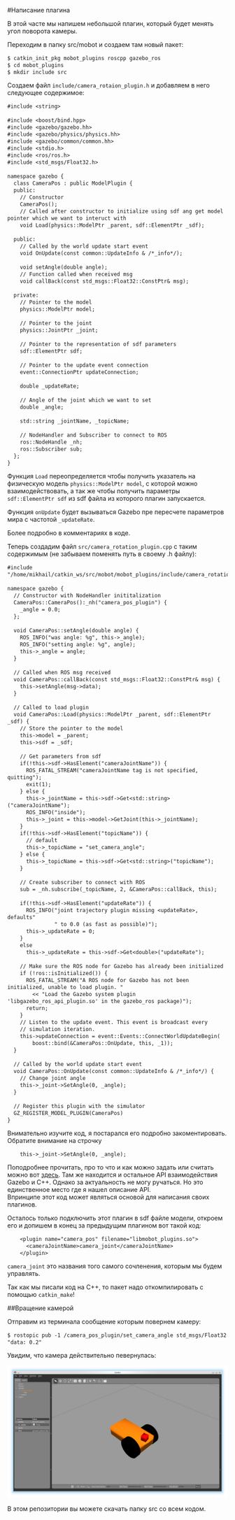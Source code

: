 #Написание плагина

В этой часте мы напишем небольшой плагин, который будет менять угол поворота камеры.

Переходим в папку src/mobot и создаем там новый пакет:
~~~~
$ catkin_init_pkg mobot_plugins roscpp gazebo_ros
$ cd mobot_plugins
$ mkdir include src
~~~~
Создаем файл `include/camera_rotaion_plugin.h` и добавляем в него следующее содержимое:
~~~~
#include <string>

#include <boost/bind.hpp>
#include <gazebo/gazebo.hh>
#include <gazebo/physics/physics.hh>
#include <gazebo/common/common.hh>
#include <stdio.h>
#include <ros/ros.h>
#include <std_msgs/Float32.h>

namespace gazebo {
  class CameraPos : public ModelPlugin {
  public:
    // Constructor
    CameraPos();
    // Called after constructor to initialize using sdf ang get model pointer which we want to interuct with
    void Load(physics::ModelPtr _parent, sdf::ElementPtr _sdf);

  public:   
    // Called by the world update start event
    void OnUpdate(const common::UpdateInfo & /*_info*/);

    void setAngle(double angle);  
    // Function called when received msg
    void callBack(const std_msgs::Float32::ConstPtr& msg);

  private:
    // Pointer to the model
    physics::ModelPtr model;

    // Pointer to the joint 
    physics::JointPtr _joint;

    // Pointer to the representation of sdf parameters
    sdf::ElementPtr sdf;

    // Pointer to the update event connection
    event::ConnectionPtr updateConnection;

    double _updateRate;	
    
    // Angle of the joint which we want to set
    double _angle;

    std::string _jointName, _topicName;
   
    // NodeHandler and Subscriber to connect to ROS
    ros::NodeHandle _nh;
    ros::Subscriber sub;
  };
}
~~~~
Функция `Load` переопределяется чтобы получить указатель на физическую модель `physics::ModelPtr model`, с которой можно взаимодействовать, а так же чтобы получить параметры `sdf::ElementPtr sdf` из sdf файла из которого плагин запускается.

Функция `onUpdate` будет вызываться Gazebo пре пересчете параметров мира с частотой `_updateRate`.

Более подробно в комментариях в коде.

Теперь создадим файл `src/camera_rotation_plugin.cpp` с таким содержимым (не забываем поменять путь в своему .h файлу):
~~~~
#include "/home/mikhail/catkin_ws/src/mobot/mobot_plugins/include/camera_rotation_plugin.h"

namespace gazebo {
  // Constructor with NodeHandler inititalization 
  CameraPos::CameraPos():_nh("camera_pos_plugin") {
  	_angle = 0.0;
  };

  void CameraPos::setAngle(double angle) {
    ROS_INFO("was angle: %g", this->_angle);
    ROS_INFO("setting angle: %g", angle);
    this->_angle = angle;
  }

  // Called when ROS msg received
  void CameraPos::callBack(const std_msgs::Float32::ConstPtr& msg) {    
    this->setAngle(msg->data);
  }

  // Called to load plugin
  void CameraPos::Load(physics::ModelPtr _parent, sdf::ElementPtr _sdf) {
    // Store the pointer to the model
    this->model = _parent;
    this->sdf = _sdf;

    // Get parameters from sdf
    if(!this->sdf->HasElement("cameraJointName")) {
      ROS_FATAL_STREAM("cameraJointName tag is not specified, quitting");
      exit(1);
    } else {
      this->_jointName = this->sdf->Get<std::string>("cameraJointName");
      ROS_INFO("inside");
      this->_joint = this->model->GetJoint(this->_jointName);
    }
    if(!this->sdf->HasElement("topicName")) {
      // default
      this->_topicName = "set_camera_angle";
    } else {
      this->_topicName = this->sdf->Get<std::string>("topicName");
    }

    // Create subscriber to connect with ROS
    sub = _nh.subscribe(_topicName, 2, &CameraPos::callBack, this);
    
    if(!this->sdf->HasElement("updateRate")) {
      ROS_INFO("joint trajectory plugin missing <updateRate>, defaults"
               " to 0.0 (as fast as possible)");
      this->_updateRate = 0;
    }
    else
      this->_updateRate = this->sdf->Get<double>("updateRate");

    // Make sure the ROS node for Gazebo has already been initialized
    if (!ros::isInitialized()) {
      ROS_FATAL_STREAM("A ROS node for Gazebo has not been initialized, unable to load plugin. "
        << "Load the Gazebo system plugin 'libgazebo_ros_api_plugin.so' in the gazebo_ros package)");
      return;
    }
    // Listen to the update event. This event is broadcast every
    // simulation iteration.
    this->updateConnection = event::Events::ConnectWorldUpdateBegin(
        boost::bind(&CameraPos::OnUpdate, this, _1));
  }

  // Called by the world update start event
  void CameraPos::OnUpdate(const common::UpdateInfo & /*_info*/) {
    // Change joint angle
    this->_joint->SetAngle(0, _angle);
  }

  // Register this plugin with the simulator
  GZ_REGISTER_MODEL_PLUGIN(CameraPos)
}
~~~~
Внимательно изучите код, я постарался его подробно закоментировать.
Обратите внимание на строчку
~~~~
	this->_joint->SetAngle(0, _angle);
~~~~
Поподробнее прочитать, про то что и как можно задать или считать можно вот [здесь](https://osrf-distributions.s3.amazonaws.com/gazebo/api/dev/classgazebo_1_1physics_1_1Joint.html).
Там же находится и остальное API взаимодействия Gazebo и C++. Однако за актуальность не могу ручаться. Но это единственное место где я нашел описание API.  
Впринципе этот код может являться основой для написания своих плагинов.

Осталось только подключить этот плагин в sdf файле модели, откроем его и допишем в конец за предыдущим плагином вот такой код:
~~~~
    <plugin name="camera_pos" filename="libmobot_plugins.so">
      <cameraJointName>camera_joint</cameraJointName>
    </plugin>
~~~~
`camera_joint` это названия того самого сочленения, которым мы будем управлять.

Так как мы писали код на C++, то пакет надо откомпилировать с помощью `catkin_make`!

##Вращение камерой

Отправим из терминала сообщение которым повернем камеру:
~~~~
$ rostopic pub -1 /camera_pos_plugin/set_camera_angle std_msgs/Float32 "data: 0.2"
~~~~
Увидим, что камера действительно певернулась: 

![Mobot_camera](/figs/model_camera_rotated.png)

В этом репозитории вы можете скачать папку src со всем кодом.
